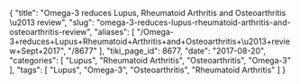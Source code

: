 {
    "title": "Omega-3 reduces Lupus, Rheumatoid Arthritis and Osteoarthritis \u2013 review",
    "slug": "omega-3-reduces-lupus-rheumatoid-arthritis-and-osteoarthritis-review",
    "aliases": [
        "/Omega-3+reduces+Lupus+Rheumatoid+Arthritis+and+Osteoarthritis+\u2013+review+Sept+2017",
        "/8677"
    ],
    "tiki_page_id": 8677,
    "date": "2017-08-20",
    "categories": [
        "Lupus",
        "Rheumatoid Arthritis",
        "Osteoarthritis",
        "Omega-3"
    ],
    "tags": [
        "Lupus",
        "Omega-3",
        "Osteoarthritis",
        "Rheumatoid Arthritis"
    ]
}